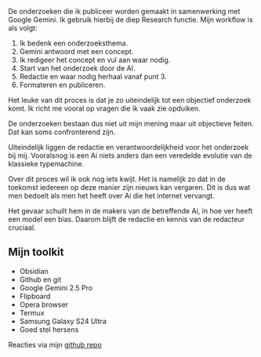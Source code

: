 De onderzoeken die ik publiceer worden gemaakt in samenwerking met Google Gemini. Ik gebruik hierbij de diep Research functie. Mijn workflow is als volgt:

1. Ik bedenk een onderzoeksthema.
2. Gemini antwoord met een concept.
3. Ik redigeer het concept en vul aan waar nodig.
4. Start van het onderzoek door de AI.
5. Redactie en waar nodig herhaal vanaf punt 3.
6. Formateren en publiceren.

Het leuke van dit proces is dat je zo uiteindelijk tot een objectief onderzoek komt. Ik richt me vooral op vragen die ik vaak zie opduiken.

De onderzoeken bestaan dus niet uit mijn mening maar uit objectieve feiten. Dat kan soms confronterend zijn.

Uiteindelijk liggen de redactie en verantwoordelijkheid voor het onderzoek bij mij. Vooralsnog is een Ai niets anders dan een veredelde evolutie van de klassieke typemachine.

Over dit proces wil ik ook nog iets kwijt. Het is namelijk zo dat in de toekomst iedereen op deze manier zijn nieuws kan vergaren. Dit is dus wat men bedoelt als men het heeft over Ai die het internet vervangt. 

Het gevaar schuilt hem in de makers van de betreffende Ai, in hoe ver heeft een model een bias. Daarom blijft de redactie en kennis van de redacteur cruciaal.

## Mijn toolkit

* Obsidian
* Github en git
* Google Gemini 2.5 Pro
* Flipboard
* Opera browser
* Termux
* Samsung Galaxy S24 Ultra
* Goed stel hersens

Reacties via mijn [github repo](https://github.com/smartbonnie/smartbonnie.github.io)

